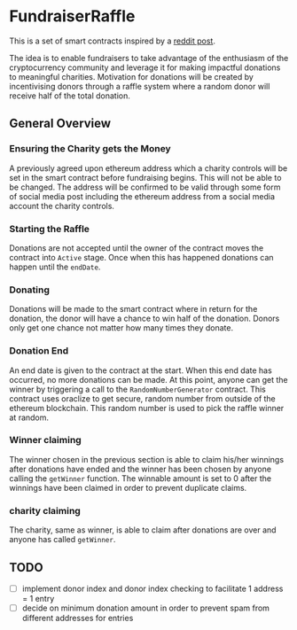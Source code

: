 # FundraiserRaffle

This is a set of smart contracts inspired by a [reddit post](https://www.reddit.com/r/ethdev/comments/85jysi/any_dapp_developer_willing_to_help_with_a_small/).

The idea is to enable fundraisers to take advantage of the enthusiasm of the cryptocurrency community and leverage it for making impactful donations to meaningful charities. Motivation for donations will be created by incentivising donors through a raffle system where a random donor will receive half of the total donation.

## General Overview

### Ensuring the Charity gets the Money

A previously agreed upon ethereum address which a charity controls will be set in the smart contract before fundraising begins. This will not be able to be changed. The address will be confirmed to be valid through some form of social media post including the ethereum address from a social media account the charity controls.

### Starting the Raffle

Donations are not accepted until the owner of the contract moves the contract into `Active` stage. Once when this has happened donations can happen until the `endDate`.

### Donating

Donations will be made to the smart contract where in return for the donation, the donor will have a chance to win half of the donation. Donors only get one chance not matter how many times they donate.

### Donation End

An end date is given to the contract at the start. When this end date has occurred, no more donations can be made. At this point, anyone can get the winner by triggering a call to the `RandomNumberGenerator` contract. This contract uses oraclize to get secure, random number from outside of the ethereum blockchain. This random number is used to pick the raffle winner at random.

### Winner claiming

The winner chosen in the previous section is able to claim his/her winnings after donations have ended and the winner has been chosen by anyone calling the `getWinner` function. The winnable amount is set to 0 after the winnings have been claimed in order to prevent duplicate claims.

### charity claiming

The charity, same as winner, is able to claim after donations are over and anyone has called `getWinner`.

## TODO
- [ ] implement donor index and donor index checking to facilitate 1 address = 1 entry
- [ ] decide on minimum donation amount in order to prevent spam from different addresses for entries
